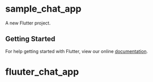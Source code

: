 # sample_chat_app

A new Flutter project.

## Getting Started

For help getting started with Flutter, view our online
[documentation](https://flutter.io/).
# fluuter_chat_app
